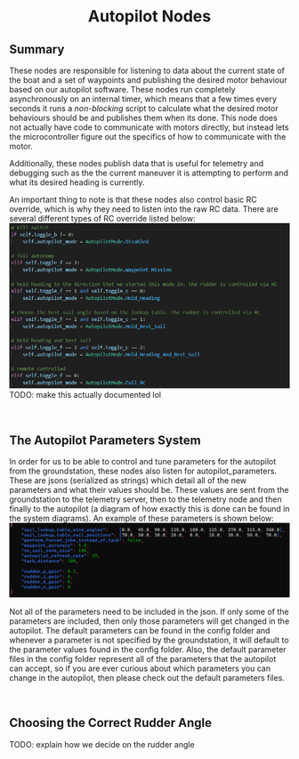 # <p style="text-align: center;"> Autopilot Nodes </p>

## **Summary**
These nodes are responsible for listening to data about the current state of the boat and a set of waypoints and publishing the desired motor behaviour based on our autopilot software. These nodes run completely asynchronously on an internal timer, which means that a few times every seconds it runs a *non-blocking* script to calculate what the desired motor behaviours should be and publishes them when its done. This node does not actually have code to communicate with motors directly, but instead lets the microcontroller figure out the specifics of how to communicate with the motor.

Additionally, these nodes publish data that is useful for telemetry and debugging such as the the current maneuver it is attempting to perform and what its desired heading is currently.

An important thing to note is that these nodes also control basic RC override, which is why they need to listen into the raw RC data. There are several different types of RC override listed below:  
![Code for Switching Modes](../images/switches_and_autopilot_modes.png)
TODO: make this actually documented lol


<br>

## **The Autopilot Parameters System**

In order for us to be able to control and tune parameters for the autopilot from the groundstation, these nodes also listen for autopilot_parameters. These are jsons (serialized as strings) which detail all of the new parameters and what their values should be. These values are sent from the groundstation to the telemetry server, then to the telemetry node and then finally to the autopilot (a diagram of how exactly this is done can be found in the system diagrams). An example of these parameters is shown below:
![Example of Autopilot Parameters JSON](../images/autopilot_parameters_example.png)  

Not all of the parameters need to be included in the json. If only some of the parameters are included, then only those parameters will get changed in the autopilot. The default parameters can be found in the config folder and whenever a parameter is not specified by the groundstation, it will default to the parameter values found in the config folder. Also, the default parameter files in the config folder represent all of the parameters that the autopilot can accept, so if you are ever curious about which parameters you can change in the autopilot, then please check out the default parameters files.


<br>

## **Choosing the Correct Rudder Angle**


TODO: explain how we decide on the rudder angle